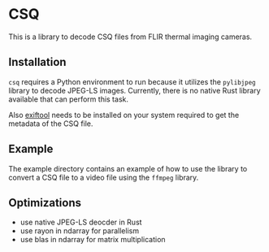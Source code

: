 # CSQ

This is a library to decode CSQ files from FLIR thermal imaging cameras.

## Installation

`csq` requires a Python environment to run because it utilizes the `pylibjpeg` library to decode JPEG-LS images. Currently, there is no native Rust library available that can perform this task.

Also [exiftool](https://exiftool.org/) needs to be installed on your system required to get the metadata of the CSQ file.

## Example

The example directory contains an example of how to use the library to convert a CSQ file to a video file using the `ffmpeg` library.

## Optimizations

- use native JPEG-LS deocder in Rust
- use rayon in ndarray for parallelism
- use blas in ndarray for matrix multiplication
